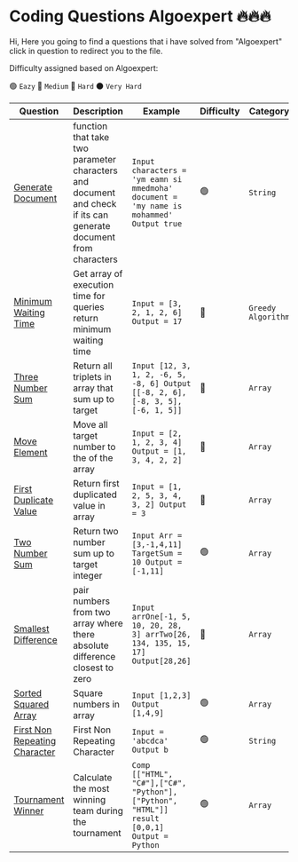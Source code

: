 # Coding Questions Algoexpert 🔥🔥🔥

Hi, Here you going to find a questions that i have solved from "Algoexpert" click in question to redirect you to the file.

Difficulty assigned based on Algoexpert:

🟢 ``Eazy``
🔵 ``Medium``
🔴 ``Hard``
⚫ ``Very Hard``



| Question | Description  | Example  | Difficulty  | Category |
| ------------- | ------------- | ------------- | ------------- | ------------- |
| [Generate Document](https://github.com/MohaZain/Coding_Questions_algoexpert/blob/main/questions/generate_document.py) | function that take two parameter characters and document and check if its can generate document from characters | ``Input characters = 'ym eamn si mmedmoha' document = 'my name is mohammed' Output true `` | 🟢 | ``String`` |
| [Minimum Waiting Time](https://github.com/MohaZain/Coding_Questions_algoexpert/blob/main/questions/minimum_waiting_time.py) | Get array of execution time for queries return minimum waiting time | ``Input = [3, 2, 1, 2, 6] Output = 17 `` | 🔵 | ``Greedy Algorithm`` |
| [Three Number Sum](https://github.com/MohaZain/Coding_Questions_algoexpert/blob/main/questions/three_number_sum.py) | Return all triplets in array that sum up to target | ``Input [12, 3, 1, 2, -6, 5, -8, 6] Output [[-8, 2, 6], [-8, 3, 5], [-6, 1, 5]]`` | 🔵 | ``Array`` |
| [Move Element](https://github.com/MohaZain/Coding_Questions_algoexpert/blob/main/questions/move_element_to_end.py) | Move all target number to the of the array | ``Input = [2, 1, 2, 3, 4] Output = [1, 3, 4, 2, 2]`` | 🔵 | ``Array`` |
| [First Duplicate Value](https://github.com/MohaZain/Coding_Questions_algoexpert/blob/main/questions/first_duplicate_value.py) | Return first duplicated value in array | ``Input = [1, 2, 5, 3, 4, 3, 2] Output = 3 `` | 🔵 | ``Array`` |
| [Two Number Sum](https://github.com/MohaZain/Coding_Questions_algoexpert/blob/main/questions/two_number_sum.py) | Return two number sum up to target integer | ``Input Arr = [3,-1,4,11] TargetSum = 10 Output = [-1,11]`` | 🟢 | ``Array`` |
| [Smallest Difference](https://github.com/MohaZain/Coding_Questions_algoexpert/blob/main/questions/smallest_difference.py) | pair numbers from two array where there absolute difference closest to zero | ``Input arrOne[-1, 5, 10, 20, 28, 3] arrTwo[26, 134, 135, 15, 17] Output[28,26]`` | 🔵 | ``Array`` |
| [Sorted Squared Array](https://github.com/MohaZain/Coding_Questions_algoexpert/blob/main/questions/sorted_squared_array.py) | Square numbers in array | ``Input [1,2,3] Output [1,4,9]`` | 🟢 | ``Array`` |
| [First Non Repeating Character](https://github.com/MohaZain/Coding_Questions_algoexpert/blob/main/questions/non_repeating_character.py) | First Non Repeating Character | ``Input = 'abcdca' Output b `` | 🟢 | ``String`` |
| [Tournament Winner](https://github.com/MohaZain/Coding_Questions_algoexpert/blob/main/questions/tournament_winner.py) | Calculate the most winning team during the tournament | ``Comp [["HTML", "C#"],["C#", "Python"],["Python", "HTML"]] result [0,0,1] Output = Python `` | 🟢 | ``Array`` |
